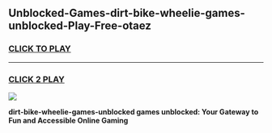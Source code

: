 
## Unblocked-Games-dirt-bike-wheelie-games-unblocked-Play-Free-otaez
<h3>
<a href="https://premium76.site?title=dirt-bike-wheelie-games-unblocked&ref=21A">CLICK TO PLAY</a></h3>
<hr>

<h3>
<a href="https://premium76.site?title=dirt-bike-wheelie-games-unblocked&ref=21A">CLICK 2 PLAY</a>
  
</h3>

<a href="https://premium76.site?title=dirt-bike-wheelie-games-unblocked&ref=21A"><img src="https://clearcache.store/games.png"></a>


**dirt-bike-wheelie-games-unblocked games unblocked: Your Gateway to Fun and Accessible Online Gaming**
